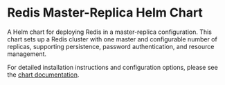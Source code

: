 # Redis Master-Replica Helm Chart

A Helm chart for deploying Redis in a master-replica configuration. This chart sets up a Redis cluster with one master and configurable number of replicas, supporting persistence, password authentication, and resource management.

For detailed installation instructions and configuration options, please see the [chart documentation](chart/README.md).
